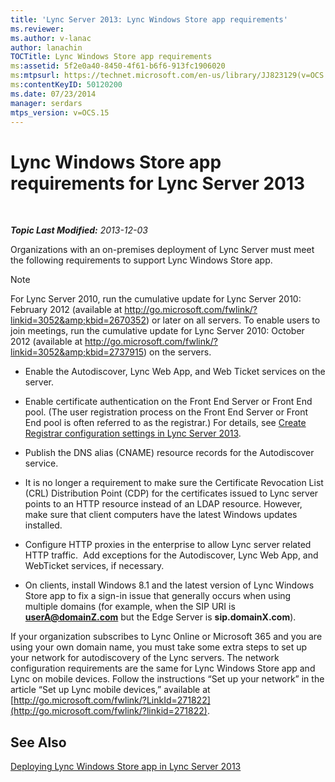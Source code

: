```yaml
---
title: 'Lync Server 2013: Lync Windows Store app requirements'
ms.reviewer: 
ms.author: v-lanac
author: lanachin
TOCTitle: Lync Windows Store app requirements
ms:assetid: 5f2e0a40-8450-4f61-b6f6-913fc1906020
ms:mtpsurl: https://technet.microsoft.com/en-us/library/JJ823129(v=OCS.15)
ms:contentKeyID: 50120200
ms.date: 07/23/2014
manager: serdars
mtps_version: v=OCS.15
---
```


<div data-xmlns="http://www.w3.org/1999/xhtml">

<div class="topic" data-xmlns="http://www.w3.org/1999/xhtml" data-msxsl="urn:schemas-microsoft-com:xslt" data-cs="http://msdn.microsoft.com/en-us/">

<div data-asp="http://msdn2.microsoft.com/asp">

# Lync Windows Store app requirements for Lync Server 2013

</div>

<div id="mainSection">

<div id="mainBody">

<span> </span>

_**Topic Last Modified:** 2013-12-03_

Organizations with an on-premises deployment of Lync Server must meet the following requirements to support Lync Windows Store app.

<div>


> [!NOTE]  
> For Lync Server 2010, run the cumulative update for Lync Server 2010: February 2012 (available at <A class=uri href="http://go.microsoft.com/fwlink/?linkid=3052%26kbid=2670352">http://go.microsoft.com/fwlink/?linkid=3052&amp;kbid=2670352</A>) or later on all servers. To enable users to join meetings, run the cumulative update for Lync Server 2010: October 2012 (available at <A class=uri href="http://go.microsoft.com/fwlink/?linkid=3052%26kbid=2737915">http://go.microsoft.com/fwlink/?linkid=3052&amp;kbid=2737915</A>) on the servers.



</div>

  - Enable the Autodiscover, Lync Web App, and Web Ticket services on the server.

  - Enable certificate authentication on the Front End Server or Front End pool. (The user registration process on the Front End Server or Front End pool is often referred to as the registrar.) For details, see [Create Registrar configuration settings in Lync Server 2013](lync-server-2013-create-registrar-configuration-settings.md).

  - Publish the DNS alias (CNAME) resource records for the Autodiscover service.

  - It is no longer a requirement to make sure the Certificate Revocation List (CRL) Distribution Point (CDP) for the certificates issued to Lync server points to an HTTP resource instead of an LDAP resource. However, make sure that client computers have the latest Windows updates installed.

  - Configure HTTP proxies in the enterprise to allow Lync server related HTTP traffic.  Add exceptions for the Autodiscover, Lync Web App, and WebTicket services, if necessary.

  - On clients, install Windows 8.1 and the latest version of Lync Windows Store app to fix a sign-in issue that generally occurs when using multiple domains (for example, when the SIP URI is **userA@domainZ.com** but the Edge Server is **sip.domainX.com**).

If your organization subscribes to Lync Online or Microsoft 365 and you are using your own domain name, you must take some extra steps to set up your network for autodiscovery of the Lync servers. The network configuration requirements are the same for Lync Windows Store app and Lync on mobile devices. Follow the instructions “Set up your network” in the article “Set up Lync mobile devices,” available at [http://go.microsoft.com/fwlink/?LinkId=271822](http://go.microsoft.com/fwlink/?linkid=271822).

<div>

## See Also


[Deploying Lync Windows Store app in Lync Server 2013](lync-server-2013-deploying-lync-windows-store-app.md)  
  

</div>

</div>

<span> </span>

</div>

</div>

</div>

